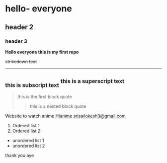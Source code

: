 # hello- everyone
## header 2
### header 3

**Hello everyone this is my first repo**

~~strikedown text~~
***
<sub>this is subscript text</sub>
<sup> this is a superscript text</sup>
---
> this is the first block quote
>>this is a nested block quote

Website to watch anime [Hianime](https://hianime.to/ "It's awesome")
<srisailokesh3@gmail.com>

1. Ordered list 1
2. Ordered list 2

- unordered list 1
- unordered list 2

thank you
aye
